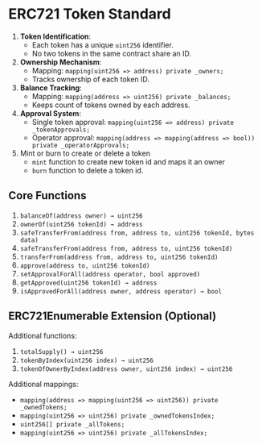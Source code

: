 # ERC721 Token Standard

1. **Token Identification**:
    - Each token has a unique `uint256` identifier.
    - No two tokens in the same contract share an ID.
2. **Ownership Mechanism**:
    - Mapping: `mapping(uint256 => address) private _owners;`
    - Tracks ownership of each token ID.
3. **Balance Tracking**:
    - Mapping: `mapping(address => uint256) private _balances;`
    - Keeps count of tokens owned by each address.
4. **Approval System**:
    - Single token approval: `mapping(uint256 => address) private _tokenApprovals;`
    - Operator approval: `mapping(address => mapping(address => bool)) private _operatorApprovals;`
5. Mint or burn to create or delete a token
    - `mint` function to create new token id and maps it an owner
    - `burn` function to delete a token id.

## Core Functions

1. `balanceOf(address owner) → uint256`
2. `ownerOf(uint256 tokenId) → address`
3. `safeTransferFrom(address from, address to, uint256 tokenId, bytes data)`
4. `safeTransferFrom(address from, address to, uint256 tokenId)`
5. `transferFrom(address from, address to, uint256 tokenId)`
6. `approve(address to, uint256 tokenId)`
7. `setApprovalForAll(address operator, bool approved)`
8. `getApproved(uint256 tokenId) → address`
9. `isApprovedForAll(address owner, address operator) → bool`

## ERC721Enumerable Extension (Optional)

Additional functions:

1. `totalSupply() → uint256`
2. `tokenByIndex(uint256 index) → uint256`
3. `tokenOfOwnerByIndex(address owner, uint256 index) → uint256`

Additional mappings:

- `mapping(address => mapping(uint256 => uint256)) private _ownedTokens;`
- `mapping(uint256 => uint256) private _ownedTokensIndex;`
- `uint256[] private _allTokens;`
- `mapping(uint256 => uint256) private _allTokensIndex;`